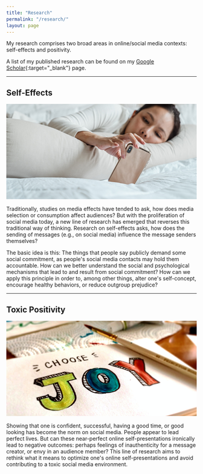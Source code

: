 ```yaml
---
title: "Research"
permalink: "/research/"
layout: page
---
```


My research comprises two broad areas in online/social media contexts: self-effects and positivity. 

A list of my published research can be found on my [Google Scholar](https://scholar.google.com/citations?user=AdxYcLkAAAAJ){:target="_blank"} page.

---

## Self-Effects

![self_effects](/assets/images/use_phone.png)

Traditionally, studies on media effects have tended to ask, how does media selection or consumption affect audiences? But with the proliferation of social media today, a new line of research has emerged that reverses this traditional way of thinking. Research on self-effects asks, how does the sending of messages (e.g., on social media) influence the message senders themselves?

The basic idea is this: The things that people say publicly demand some social commitment, as people's social media contacts may hold them accountable. How can we better understand the social and psychological mechanisms that lead to and result from social commitment? How can we apply this principle in order to, among other things, alter one's self-concept, encourage healthy behaviors, or reduce outgroup prejudice?

---

## Toxic Positivity

![toxic_positivity](/assets/images/toxic_positivity_small.png)

Showing that one is confident, successful, having a good time, or good looking has become the norm on social media. People appear to lead perfect lives. But can these near-perfect online self-presentations ironically lead to negative outcomes: perhaps feelings of inauthenticity for a message creator, or envy in an audience member? This line of research aims to rethink what it means to optimize one's online self-presentations and avoid contributing to a toxic social media environment.